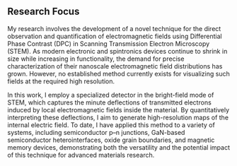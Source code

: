 
## Research Focus

My research involves the development of a novel technique for the direct observation and quantification of electromagnetic fields using Differential Phase Contrast (DPC) in Scanning Transmission Electron Microscopy (STEM). As modern electronic and spintronics devices continue to shrink in size while increasing in functionality, the demand for precise characterization of their nanoscale electromagnetic field distributions has grown. However, no established method currently exists for visualizing such fields at the required high resolution.

In this work, I employ a specialized detector in the bright-field mode of STEM, which captures the minute deflections of transmitted electrons induced by local electromagnetic fields inside the material. By quantitatively interpreting these deflections, I aim to generate high-resolution maps of the internal electric field. To date, I have applied this method to a variety of systems, including semiconductor p–n junctions, GaN-based semiconductor heterointerfaces, oxide grain boundaries, and magnetic memory devices, demonstrating both the versatility and the potential impact of this technique for advanced materials research.
